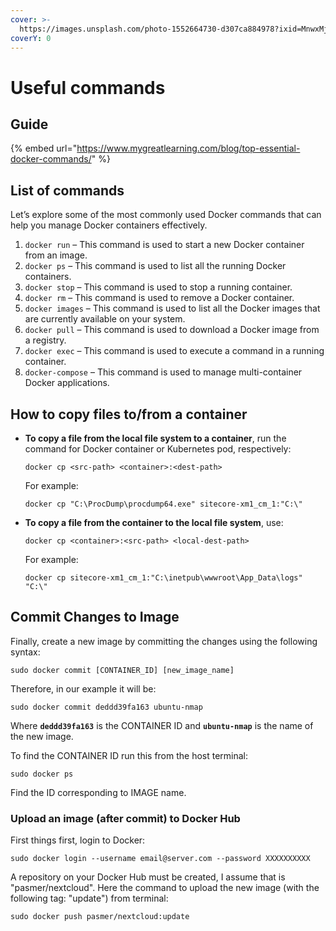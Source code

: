 ```yaml
---
cover: >-
  https://images.unsplash.com/photo-1552664730-d307ca884978?ixid=MnwxMjA3fDB8MHxwaG90by1wYWdlfHx8fGVufDB8fHx8&ixlib=rb-1.2.1&auto=format&fit=crop&w=2970&q=80
coverY: 0
---
```


# Useful commands

## Guide

{% embed url="https://www.mygreatlearning.com/blog/top-essential-docker-commands/" %}

## List of commands

Let’s explore some of the most commonly used Docker commands that can help you manage Docker containers effectively.

1. `docker run` – This command is used to start a new Docker container from an image.
2. `docker ps` – This command is used to list all the running Docker containers.
3. `docker stop` – This command is used to stop a running container.
4. `docker rm` – This command is used to remove a Docker container.
5. `docker images` – This command is used to list all the Docker images that are currently available on your system.
6. `docker pull` – This command is used to download a Docker image from a registry.
7. `docker exec` – This command is used to execute a command in a running container.
8. `docker-compose` – This command is used to manage multi-container Docker applications.

## How to copy files to/from a container

*   **To copy a file from the local file system to a container**, run the command for Docker container or Kubernetes pod, respectively:

    ```
    docker cp <src-path> <container>:<dest-path> 
    ```

    For example:

    ```
    docker cp "C:\ProcDump\procdump64.exe" sitecore-xm1_cm_1:"C:\"
    ```
*   **To copy a file from the container to the local file system**, use:

    ```
    docker cp <container>:<src-path> <local-dest-path>
    ```

    For example:

    ```
    docker cp sitecore-xm1_cm_1:"C:\inetpub\wwwroot\App_Data\logs" "C:\" 
    ```

## Commit Changes to Image <a href="#ftoc-heading-5" id="ftoc-heading-5"></a>

Finally, create a new image by committing the changes using the following syntax:

```
sudo docker commit [CONTAINER_ID] [new_image_name]
```

Therefore, in our example it will be:

```
sudo docker commit deddd39fa163 ubuntu-nmap
```

Where **`deddd39fa163`** is the CONTAINER ID and **`ubuntu-nmap`** is the name of the new image.

To find the CONTAINER ID run this from the host terminal:

```
sudo docker ps
```

Find the ID corresponding to IMAGE name.



### Upload an image (after commit) to Docker Hub

First things first, login to Docker:

```
sudo docker login --username email@server.com --password XXXXXXXXXX
```

A repository on your Docker Hub must be created, I assume that is "pasmer/nextcloud". Here the command to upload the new image (with the following tag: "update") from terminal:

```
sudo docker push pasmer/nextcloud:update
```

